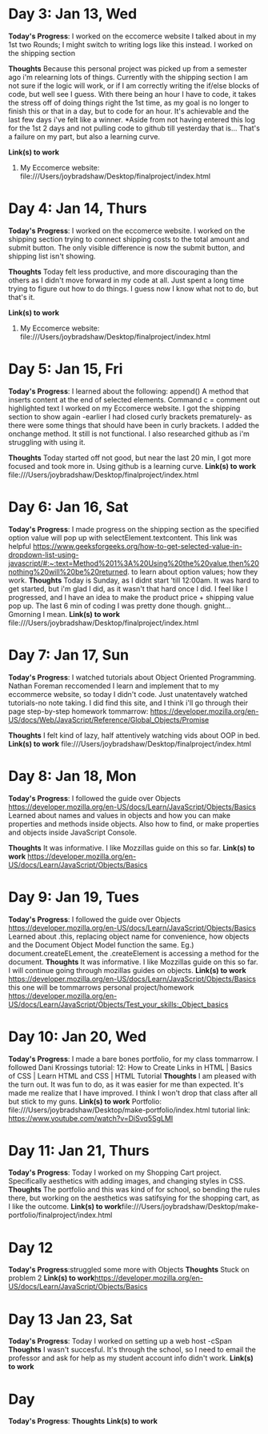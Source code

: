 <!--# 100 Days Of Code - Log-->


# Day 3: Jan 13, Wed

**Today's Progress**:  I worked on the eccomerce website I talked about in my 1st two Rounds; I might switch to writing logs like this instead. I worked on the shipping section

**Thoughts** Because this personal project was picked up from a semester ago i'm relearning lots of things. Currently with the shipping section I am not sure if the logic will work, or if I am correctly writing the if/else blocks of code, but well see I guess. With there being an hour I have to code, it takes the stress off of doing things right the 1st time, as my goal is no longer to finish this or that in a day, but to code for an hour. It's achievable and the last few days i've felt like a winner. *Aside from not having entered this log for the 1st 2 days and not pulling code to github till yesterday that is... That's a failure on my part, but also a learning curve.

**Link(s) to work**
1. My Eccomerce website: file:///Users/joybradshaw/Desktop/finalproject/index.html

# Day 4: Jan 14, Thurs

**Today's Progress**:  I worked on the eccomerce website. I worked on the shipping section trying to connect shipping costs to the total amount and submit button. The only visible difference is now the submit button, and shipping list isn't showing.

**Thoughts** Today felt less productive, and more discouraging than the others as I didn't move forward in my code at all. Just spent a long time trying to figure out how to do things. I guess now I know what not to do, but that's it. 

**Link(s) to work**
1. My Eccomerce website: file:///Users/joybradshaw/Desktop/finalproject/index.html

# Day 5: Jan 15, Fri
**Today's Progress**: I learned about the following: 
append() A method that inserts content at the end of selected elements.
Command c = comment out highlighted text
I worked on my Eccomerce website. I got the shipping section to show again -earlier I had closed curly brackets prematurely- as there were some things that should have been in curly brackets. I added the onchange method. It still is not functional. I also researched github as i'm struggling with using it.

**Thoughts** Today started off not good, but near the last 20 min, I got more focused and took more in. Using github is a learning curve.
**Link(s) to work** file:///Users/joybradshaw/Desktop/finalproject/index.html



# Day 6: Jan 16, Sat
**Today's Progress**: I made progress on the shipping section as the specified option value will pop up with selectElement.textcontent. This link was helpful https://www.geeksforgeeks.org/how-to-get-selected-value-in-dropdown-list-using-javascript/#:~:text=Method%201%3A%20Using%20the%20value,then%20nothing%20will%20be%20returned. to learn about option values; how they work.
**Thoughts** Today is Sunday, as I didnt start 'till 12:00am. It was hard to get started, but i'm glad I did, as it wasn't that hard once I did. I feel like I progressed, and I have an idea to make the product price + shipping value pop up. The last 6 min of coding I was pretty done though. gnight... Gmorning I mean.
**Link(s) to work** file:///Users/joybradshaw/Desktop/finalproject/index.html

# Day 7: Jan 17, Sun
**Today's Progress**:  I watched tutorials about Object Oriented Programming. Nathan Foreman reccomended I learn and implement that to my eccommerce website, so today I didn't code. Just unatentavely watched tutorials-no note taking. I did find this site, and I think i'll go through their page step-by-step homework tommarrow: https://developer.mozilla.org/en-US/docs/Web/JavaScript/Reference/Global_Objects/Promise

**Thoughts** I felt kind of lazy, half attentively watching vids about OOP in bed.
**Link(s) to work** file:///Users/joybradshaw/Desktop/finalproject/index.html

# Day 8: Jan 18, Mon
**Today's Progress**: I followed the guide over Objects https://developer.mozilla.org/en-US/docs/Learn/JavaScript/Objects/Basics Learned about names and values in objects and how you can make properties and methods inside objects. Also how to find, or make properties and objects inside JavaScript Console.

**Thoughts** It was informative. I like Mozzillas guide on this so far.
**Link(s) to work** https://developer.mozilla.org/en-US/docs/Learn/JavaScript/Objects/Basics

# Day 9: Jan 19, Tues
**Today's Progress**: I followed the guide over Objects https://developer.mozilla.org/en-US/docs/Learn/JavaScript/Objects/Basics Learned about .this, replacing object name for convenience, how objects and the Document Object Model function the same. Eg.) document.createELement, the .createElement is accessing a method for the document.
**Thoughts** It was informative. I like Mozzillas guide on this so far. I will continue going through mozillas guides on objects.
**Link(s) to work** https://developer.mozilla.org/en-US/docs/Learn/JavaScript/Objects/Basics this one will be tommarrows personal project/homework https://developer.mozilla.org/en-US/docs/Learn/JavaScript/Objects/Test_your_skills:_Object_basics

# Day 10: Jan 20, Wed
**Today's Progress**:  I made a bare bones portfolio, for my class tommarrow. I followed Dani Krossings tutorial: 12: How to Create Links in HTML | Basics of CSS | Learn HTML and CSS | HTML Tutorial 
**Thoughts** I am pleased with the turn out. It was fun to do, as it was easier for me than expected. It's made me realize that I have improved. I think I won't drop that class after all but stick to my guns.
**Link(s) to work** Portfolio: file:///Users/joybradshaw/Desktop/make-portfolio/index.html
tutorial link: https://www.youtube.com/watch?v=DiSvq5SgLMI
# Day 11: Jan 21, Thurs
**Today's Progress**: Today I worked on my Shopping Cart project. Specifically aesthetics with adding images, and changing styles in CSS.
**Thoughts**  The portfolio and this was kind of for school, so bending the rules there, but working on the aesthetics was satifsying for the shopping cart, as I like the outcome.
**Link(s) to work**file:///Users/joybradshaw/Desktop/make-portfolio/finalproject/index.html



# Day 12
**Today's Progress**:struggled some more with Objects
**Thoughts**  Stuck on problem 2
**Link(s) to work**https://developer.mozilla.org/en-US/docs/Learn/JavaScript/Objects/Basics 

# Day 13 Jan 23, Sat
**Today's Progress**: Today I worked on setting up a web host -cSpan
**Thoughts** I wasn't succesful. It's through the school, so I need to email the professor and ask for help as my student account info didn't work.
**Link(s) to work**

# Day 
**Today's Progress**:
**Thoughts** 
**Link(s) to work**
